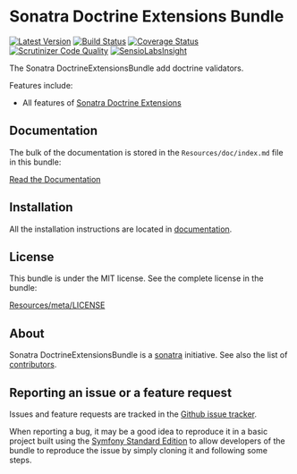 Sonatra Doctrine Extensions Bundle
==================================

[![Latest Version](https://img.shields.io/packagist/v/sonatra/doctrine-extensions-bundle.svg)](https://packagist.org/packages/sonatra/doctrine-extensions-bundle)
[![Build Status](https://img.shields.io/travis/sonatra/SonatraDoctrineExtensionsBundle/master.svg)](https://travis-ci.org/sonatra/SonatraDoctrineExtensionsBundle)
[![Coverage Status](https://img.shields.io/coveralls/sonatra/SonatraDoctrineExtensionsBundle/master.svg)](https://coveralls.io/r/sonatra/SonatraDoctrineExtensionsBundle?branch=master)
[![Scrutinizer Code Quality](https://img.shields.io/scrutinizer/g/sonatra/SonatraDoctrineExtensionsBundle/master.svg)](https://scrutinizer-ci.com/g/sonatra/SonatraDoctrineExtensionsBundle?branch=master)
[![SensioLabsInsight](https://img.shields.io/sensiolabs/i/6cca52a0-52a4-4ebe-80e2-c3fda66e119c.svg)](https://insight.sensiolabs.com/projects/6cca52a0-52a4-4ebe-80e2-c3fda66e119c)

The Sonatra DoctrineExtensionsBundle add doctrine validators.

Features include:

- All features of [Sonatra Doctrine Extensions](https://github.com/sonatra/sonatra-doctrine-extensions)

Documentation
-------------

The bulk of the documentation is stored in the `Resources/doc/index.md`
file in this bundle:

[Read the Documentation](Resources/doc/index.md)

Installation
------------

All the installation instructions are located in [documentation](Resources/doc/index.md).

License
-------

This bundle is under the MIT license. See the complete license in the bundle:

[Resources/meta/LICENSE](Resources/meta/LICENSE)

About
-----

Sonatra DoctrineExtensionsBundle is a [sonatra](https://github.com/sonatra) initiative.
See also the list of [contributors](https://github.com/sonatra/SonatraDoctrineExtensionsBundle/graphs/contributors).

Reporting an issue or a feature request
---------------------------------------

Issues and feature requests are tracked in the [Github issue tracker](https://github.com/sonatra/SonatraDoctrineExtensionsBundle/issues).

When reporting a bug, it may be a good idea to reproduce it in a basic project
built using the [Symfony Standard Edition](https://github.com/symfony/symfony-standard)
to allow developers of the bundle to reproduce the issue by simply cloning it
and following some steps.
